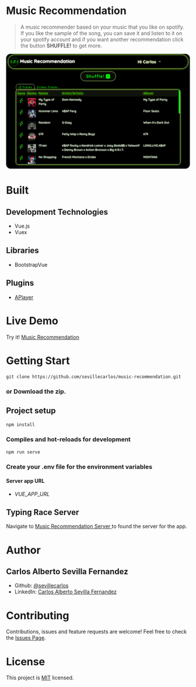 # Music Recommendation
> A music recommender based on your music that you like on spotify.<br>
If you like the sample of the song, you can save it and listen to it on your spotify account and if you want another recommendation click the button **SHUFFLE!** to get more.

![Music Recommendation!](/assets/images/music-recommendation-image.png "Music Recommendation")

# Built
## Development Technologies
- Vue.js 
- Vuex
## Libraries
- BootstrapVue
## Plugins
- [APlayer ](https://github.com/DIYgod/APlayer)

# Live Demo
Try it! [Music Recommendation ](https://music-recommendation.netlify.app/)

# Getting Start
```
git clone https://github.com/sevillecarlos/music-recommendation.git
```
### or Download the zip.
## Project setup
```
npm install
```
### Compiles and hot-reloads for development
```
npm run serve
```
### Create your .env file for the environment variables
#### Server app URL
* *VUE_APP_URL*

## Typing Race Server
Navigate to [Music Recommendation Server ](https://github.com/sevillecarlos/music-recommendation-server) to found the server for the app.

# Author
## Carlos Alberto Sevilla Fernandez
* Github: [@sevillecarlos](https://github.com/sevillecarlos)
* LinkedIn: [Carlos Alberto Sevilla Fernandez](https://github.com/sevillecarlos)

# Contributing
Contributions, issues and feature requests are welcome!
Feel free to check the [Issues Page](https://github.com/sevillecarlos/music-recommendation/issues).

# License
This project is [MIT](https://opensource.org/licenses/MIT) licensed.



